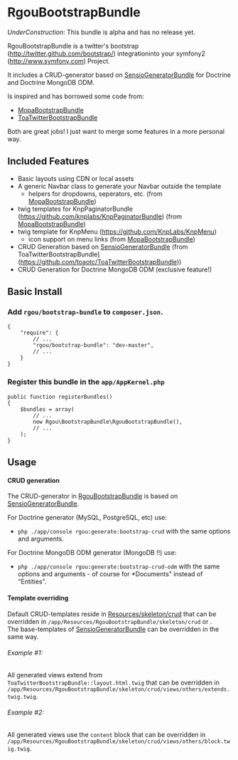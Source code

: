 # RgouBootstrapBundle

*UnderConstruction*: This bundle is alpha and has no release yet.

RgouBootstrapBundle is a twitter's bootstrap
(http://twitter.github.com/bootstrap/) integrationinto your symfony2
(http://www.symfony.com) Project.

It includes a CRUD-generator based on [SensioGeneratorBundle](https://github.com/sensio/SensioGeneratorBundle)
for Doctrine and Doctrine MongoDB ODM.

Is inspired and has borrowed some code from:

- [MopaBootstrapBundle](https://github.com/phiamo/MopaBootstrapBundle)
- [ToaTwitterBootstrapBundle](https://github.com/toaotc/ToaTwitterBootstrapBundle)

Both are great jobs! I just want to merge some features in a more personal way.

## Included Features

* Basic layouts using CDN or local assets
* A generic Navbar class to generate your Navbar outside the template
  * helpers for dropdowns, seperators, etc. (from [MopaBootstrapBundle](https://github.com/phiamo/MopaBootstrapBundle))
* twig templates for KnpPaginatorBundle (https://github.com/knplabs/KnpPaginatorBundle)
  (from [MopaBootstrapBundle](https://github.com/phiamo/MopaBootstrapBundle))
* twig template for KnpMenu (https://github.com/KnpLabs/KnpMenu)
  * icon support on menu links (from [MopaBootstrapBundle](https://github.com/phiamo/MopaBootstrapBundle))
* CRUD Generation based on [SensioGeneratorBundle](https://github.com/sensio/SensioGeneratorBundle)
  (from ToaTwitterBootstrapBundle](https://github.com/toaotc/ToaTwitterBootstrapBundle))
* CRUD Generation for Doctrine MongoDB ODM (exclusive feature!)


## Basic Install

### Add `rgou/bootstrap-bundle` to `composer.json`.

	{
	    "require": {
	        // ...
	        "rgou/bootstrap-bundle": "dev-master",
	        // ...
	    }
	}

### Register this bundle in the `app/AppKernel.php`

	public function registerBundles()
	{
		$bundles = array(
			// ...
            new Rgou\BootstrapBundle\RgouBootstrapBundle(),
			// ...
		);
	}


## Usage

#### CRUD generation

The CRUD-generator in [RgouBootstrapBundle](https://github.com/rafaelgou/RgouBootstrapBundle) is based on [SensioGeneratorBundle](https://github.com/sensio/SensioGeneratorBundle).

For Doctrine generator (MySQL, PostgreSQL, etc) use:
- `php ./app/console rgou:generate:bootstrap-crud`
   with the same options and arguments.

For Doctrine MongoDB ODM generator (MongoDB !!) use:
- `php ./app/console rgou:generate:bootstrap-crud-odm`
   with the same options and arguments - of course for *Documents" instead of "Entities".


#### Template overriding

Default CRUD-templates reside in [Resources/skeleton/crud]() that can be overridden in `/app/Resources/RgouBootstrapBundle/skeleton/crud` or .  
The base-templates of [SensioGeneratorBundle](https://github.com/sensio/SensioGeneratorBundle) can be overridden in the same way.

###### Example #1:
All generated views extend from `ToaTwitterBootstrapBundle::layout.html.twig` that can be overridden in `/app/Resources/RgouBootstrapBundle/skeleton/crud/views/others/extends.twig.twig`.

###### Example #2:
All generated views use the `content` block that can be overridden in `/app/Resources/RgouBootstrapBundle/skeleton/crud/views/others/block.twig.twig`.
